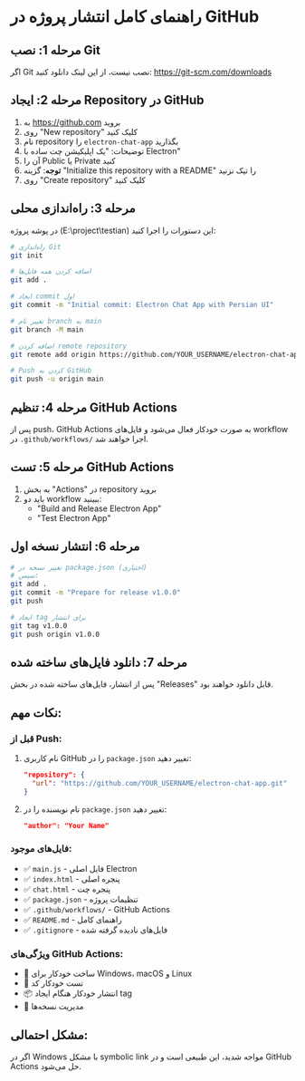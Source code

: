 # راهنمای کامل انتشار پروژه در GitHub

## مرحله 1: نصب Git
اگر Git نصب نیست، از این لینک دانلود کنید:
https://git-scm.com/downloads

## مرحله 2: ایجاد Repository در GitHub

1. به https://github.com بروید
2. روی "New repository" کلیک کنید
3. نام repository را `electron-chat-app` بگذارید
4. توضیحات: "یک اپلیکیشن چت ساده با Electron"
5. آن را Public یا Private کنید
6. **توجه**: گزینه "Initialize this repository with a README" را تیک نزنید
7. روی "Create repository" کلیک کنید

## مرحله 3: راه‌اندازی محلی

در پوشه پروژه (E:\project\testian) این دستورات را اجرا کنید:

```bash
# راه‌اندازی Git
git init

# اضافه کردن همه فایل‌ها
git add .

# ایجاد commit اول
git commit -m "Initial commit: Electron Chat App with Persian UI"

# تغییر نام branch به main
git branch -M main

# اضافه کردن remote repository
git remote add origin https://github.com/YOUR_USERNAME/electron-chat-app.git

# Push کردن به GitHub
git push -u origin main
```

## مرحله 4: تنظیم GitHub Actions

پس از push، GitHub Actions به صورت خودکار فعال می‌شود و فایل‌های workflow در `.github/workflows/` اجرا خواهند شد.

## مرحله 5: تست GitHub Actions

1. به بخش "Actions" در repository بروید
2. باید دو workflow ببینید:
   - "Build and Release Electron App"
   - "Test Electron App"

## مرحله 6: انتشار نسخه اول

```bash
# تغییر نسخه در package.json (اختیاری)
# سپس:
git add .
git commit -m "Prepare for release v1.0.0"
git push

# ایجاد tag برای انتشار
git tag v1.0.0
git push origin v1.0.0
```

## مرحله 7: دانلود فایل‌های ساخته شده

پس از انتشار، فایل‌های ساخته شده در بخش "Releases" قابل دانلود خواهند بود.

## نکات مهم:

### قبل از Push:
1. نام کاربری GitHub را در `package.json` تغییر دهید:
   ```json
   "repository": {
     "url": "https://github.com/YOUR_USERNAME/electron-chat-app.git"
   }
   ```

2. نام نویسنده را در `package.json` تغییر دهید:
   ```json
   "author": "Your Name"
   ```

### فایل‌های موجود:
- ✅ `main.js` - فایل اصلی Electron
- ✅ `index.html` - پنجره اصلی
- ✅ `chat.html` - پنجره چت
- ✅ `package.json` - تنظیمات پروژه
- ✅ `.github/workflows/` - GitHub Actions
- ✅ `README.md` - راهنمای کامل
- ✅ `.gitignore` - فایل‌های نادیده گرفته شده

### ویژگی‌های GitHub Actions:
- 🔄 ساخت خودکار برای Windows، macOS و Linux
- 🧪 تست خودکار کد
- 📦 انتشار خودکار هنگام ایجاد tag
- 🎯 مدیریت نسخه‌ها

## مشکل احتمالی:
اگر در Windows با مشکل symbolic link مواجه شدید، این طبیعی است و در GitHub Actions حل می‌شود.
